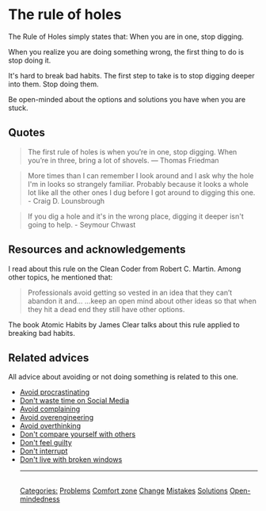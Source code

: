 # The rule of holes

The Rule of Holes simply states that: When you are in one, stop digging.

When you realize you are doing something wrong, the first thing to do is stop doing it.

It's hard to break bad habits. The first step to take is to stop digging deeper into them. Stop doing them.

Be open-minded about the options and solutions you have when you are stuck.

## Quotes

> The first rule of holes is when you’re in one, stop digging. When you’re in three, bring a lot of shovels. — Thomas Friedman

> More times than I can remember I look around and I ask why the hole I'm in looks so strangely familiar. Probably because it looks a whole lot like all the other ones I dug before I got around to digging this one. - Craig D. Lounsbrough

> If you dig a hole and it's in the wrong place, digging it deeper isn't going to help. - Seymour Chwast

## Resources and acknowledgements

I read about this rule on the Clean Coder from Robert C. Martin. Among other topics, he mentioned that:

> Professionals avoid getting so vested in an idea that they can’t abandon it and... ...keep an open mind about other ideas so that when they hit a dead end they still have other options.

The book Atomic Habits by James Clear talks about this rule applied to breaking bad habits.

## Related advices

All advice about avoiding or not doing something is related to this one.

- [Avoid procrastinating](../Avoid%20procrastinating/index.md)
- [Don't waste time on Social Media](../Don't%20waste%20time%20on%20Social%20Media/index.md)
- [Avoid complaining](../Avoid%20complaining/index.md)
- [Avoid overengineering](../Avoid%20overengineering/index.md)
- [Avoid overthinking](../Avoid%20overthinking/index.md)
- [Don't compare yourself with others](../Don't%20compare%20yourself%20with%20others/index.md)
- [Don't feel guilty](../Don't%20feel%20guilty/index.md)
- [Don't interrupt](../Don't%20interrupt/index.md)
- [Don't live with broken windows](../Don’t%20live%20with%20broken%20windows/index.md)<hr/><br/>[Categories:](../Categories/index.md) [Problems](../Categories/Problems.md) [Comfort zone](../Categories/Comfort%20zone.md) [Change](../Categories/Change.md) [Mistakes](../Categories/Mistakes.md) [Solutions](../Categories/Solutions.md) [Open-mindedness](../Categories/Open-mindedness.md)